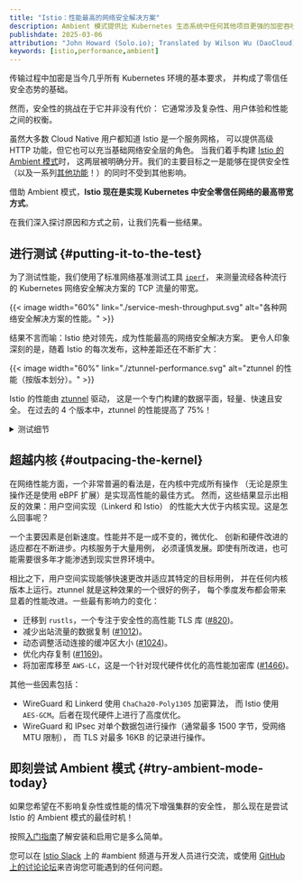 ```yaml
---
title: "Istio：性能最高的网络安全解决方案"
description: Ambient 模式提供比 Kubernetes 生态系统中任何其他项目更强的加密吞吐能力。
publishdate: 2025-03-06
attribution: "John Howard (Solo.io); Translated by Wilson Wu (DaoCloud)"
keywords: [istio,performance,ambient]
---
```

<!-- markdownlint-disable-file MD007 -->

传输过程中加密是当今几乎所有 Kubernetes 环境的基本要求，
并构成了零信任安全态势的基础。

然而，安全性的挑战在于它并非没有代价：
它通常涉及复杂性、用户体验和性能之间的权衡。

虽然大多数 Cloud Native 用户都知道 Istio 是一个服务网格，
可以提供高级 HTTP 功能，但它也可以充当基础网络安全层的角色。
当我们着手构建 [Istio 的 Ambient 模式](/zh/docs/overview/dataplane-modes/#ambient-mode)时，
这两层被明确分开。我们的主要目标之一是能够在提供安全性
（以及一系列[其他功能](/zh/docs/concepts/)！）的同时不受到其他影响。

借助 Ambient 模式，**Istio 现在是实现 Kubernetes 中安全零信任网络的最高带宽方式**。

在我们深入探讨原因和方式之前，让我们先看一些结果。

## 进行测试 {#putting-it-to-the-test}

为了测试性能，我们使用了标准网络基准测试工具 [`iperf`](https://iperf.fr/)，
来测量流经各种流行的 Kubernetes 网络安全解决方案的 TCP 流量的带宽。

{{< image width="60%"
    link="./service-mesh-throughput.svg"
    alt="各种网络安全解决方案的性能。"
    >}}

结果不言而喻：Istio 绝对领先，成为性能最高的网络安全解决方案。
更令人印象深刻的是，随着 Istio 的每次发布，这种差距还在不断扩大：

{{< image width="60%"
    link="./ztunnel-performance.svg"
    alt="ztunnel 的性能（按版本划分）。"
    >}}

Istio 的性能由 [ztunnel](https://github.com/istio/ztunnel) 驱动，
这是一个专门构建的数据平面，轻量、快速且安全。
在过去的 4 个版本中，ztunnel 的性能提高了 75%！

<details>
<summary>测试细节</summary>

测试中的实现：
* Istio：版本 1.26（预发布），默认设置
* <a href="https://linkerd.io/">Linkerd</a>：
  版本 `edge-25.2.2`，默认设置
* <a href="https://cilium.io/">Cilium</a>：
  版本 `v1.16.6`，带有 `kubeProxyReplacement=true`
  * WireGuard 使用 `encryption.type=wireguard`
  * IPsec 使用 `encryption.type=ipsec` 和 `GCM-128-AES` 算法
  * 此外，两种模式均按照
    <a href="https://docs.cilium.io/en/stable/operations/performance/tuning/">Cilium 调优指南</a>中的所有建议进行了测试
    （包括 `netkit`、`native` 路由模式、
    BIGTCP（用于 WireGuard；IPsec 不兼容）、BPF 伪装和 BBR 带宽管理器）。
    但是，应用和不应用这些设置的结果相同，因此仅报告一个结果。
* <a href="https://www.tigera.io/project-calico/">Calico</a>：版本 `v3.29.2`，
  带有 `calicoNetwork.linuxDataplane=BPF` 和 `wireguardEnabled=true`
* <a href="https://kindnet.es/">Kindnet</a>：
  版本 `v1.8.5`，带有 `--ipsec-overlay=true`。

有些实现仅对跨节点流量进行加密，因此被排除在同节点测试之外。

测试在单个 `iperf` 连接（`iperf3 -c iperf-server`）上运行，
取 3 次连续运行结果的平均值。测试在运行 Linux 6.13
的 16 核 x86 机器上运行。由于各种原因，在处理单个连接时，
没有实现会使用超过 1-2 个核心，因此核心数量不是瓶颈。

注意：许多实现都支持 HTTP 控制。此测试不会在任何实现中运用此功能。
[以前的帖子](/zh/blog/2024/ambient-vs-cilium/)重点介绍了 Istio 的这一领域。

</details>

## 超越内核 {#outpacing-the-kernel}

在网络性能方面，一个非常普遍的看法是，在内核中完成所有操作
（无论是原生操作还是使用 eBPF 扩展）是实现高性能的最佳方式。
然而，这些结果显示出相反的效果：用户空间实现（Linkerd 和 Istio）
的性能大大优于内核实现。这是怎么回事呢？

一个主要因素是创新速度。性能并不是一成不变的，微优化、
创新和硬件改进的适应都在不断进步。内核服务于大量用例，
必须谨慎发展。即使有所改进，也可能需要很多年才能渗透到现实世界环境中。

相比之下，用户空间实现能够快速更改并适应其特定的目标用例，
并在任何内核版本上运行。ztunnel 就是这种效果的一个很好的例子，
每个季度发布都会带来显着的性能改进。一些最有影响力的变化：

* 迁移到 `rustls`，一个专注于安全性的高性能 TLS 库
  ([#820](https://github.com/istio/ztunnel/pull/820))。
* 减少出站流量的数据复制 ([#1012](https://github.com/istio/ztunnel/pull/1012))。
* 动态调整活动连接的缓冲区大小 ([#1024](https://github.com/istio/ztunnel/pull/1024))。
* 优化内存复制 ([#1169](https://github.com/istio/ztunnel/pull/1169))。
* 将加密库移至 `AWS-LC`，这是一个针对现代硬件优化的高性能加密库
  ([#1466](https://github.com/istio/ztunnel/pull/1466))。

其他一些因素包括：
* WireGuard 和 Linkerd 使用 `ChaCha20-Poly1305` 加密算法，
  而 Istio 使用 `AES-GCM`。后者在现代硬件上进行了高度优化。
* WireGuard 和 IPsec 对单个数据包进行操作（通常最多 1500 字节，受网络 MTU 限制），
  而 TLS 对最多 16KB 的记录进行操作。

## 即刻尝试 Ambient 模式 {#try-ambient-mode-today}

如果您希望在不影响复杂性或性能的情况下增强集群的安全性，
那么现在是尝试 Istio 的 Ambient 模式的最佳时机！

按照[入门指南](/zh/docs/ambient/getting-started/)了解安装和启用它是多么简单。

您可以在 [Istio Slack](https://slack.istio.io)
上的 #ambient 频道与开发人员进行交流，或使用
[GitHub 上的讨论论坛](https://github.com/istio/istio/discussions)来咨询您可能遇到的任何问题。
